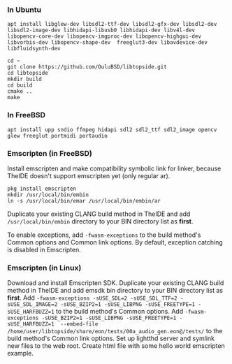

### In Ubuntu
```
apt install libglew-dev libsdl2-ttf-dev libsdl2-gfx-dev libsdl2-dev libsdl2-image-dev libhidapi-libusb0 libhidapi-dev libv4l-dev libopencv-core-dev libopencv-imgproc-dev libopencv-highgui-dev libvorbis-dev libopencv-shape-dev  freeglut3-dev libavdevice-dev libfluidsynth-dev

cd ~
git clone https://github.com/OuluBSD/libtopside.git
cd libtopside
mkdir build
cd build
cmake ..
make
```

### In FreeBSD
```
apt install upp sndio ffmpeg hidapi sdl2 sdl2_ttf sdl2_image opencv glew freeglut portmidi portaudio
```


### Emscripten (in FreeBSD)
Install emscripten and make compatibility symbolic link for linker, because TheIDE doesn't support emscripten yet (only regular ar).

```
pkg install emscripten
mkdir /usr/local/bin/embin
ln -s /usr/local/bin/emar /usr/local/bin/embin/ar
```

Duplicate your existing CLANG build method in TheIDE and add ```/usr/local/bin/embin``` directory to your BIN directory list as **first**.

To enable exceptions, add ```-fwasm-exceptions``` to the build method's Common options and Common link options. By default, exception catching is disabled in Emscripten.


### Emscripten (in Linux)
Download and install Emscripten SDK.
Duplicate your existing CLANG build method in TheIDE and add emsdk bin directory to your BIN directory list as **first**.
Add ```-fwasm-exceptions -sUSE_SDL=2 -sUSE_SDL_TTF=2 -sUSE_SDL_IMAGE=2 -sUSE_BZIP2=1 -sUSE_LIBPNG -sUSE_FREETYPE=1 -sUSE_HARFBUZZ=1``` to the build method's Common options.
Add ```-fwasm-exceptions -sUSE_BZIP2=1 -sUSE_LIBPNG -sUSE_FREETYPE=1 -sUSE_HARFBUZZ=1  --embed-file /home/user/libtopside/share/eon/tests/00a_audio_gen.eon@/tests/``` to the build method's Common link options.
Set up lightthd server and symlink new files to the web root. Create html file with some hello world emscripten example.

